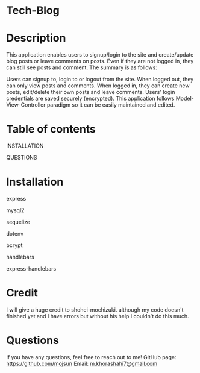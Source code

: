 # Tech-Blog

# Description

This application enables users to signup/login to the site and create/update blog posts or leave comments on posts. Even if they are not logged in, they can still see posts and comment. The summary is as follows:

Users can signup to, login to or logout from the site.
When logged out, they can only view posts and comments.
When logged in, they can create new posts, edit/delete their own posts and leave comments.
Users' login credentials are saved securely (encrypted).
This application follows Model-View-Controller paradigm so it can be easily maintained and edited.

# Table of contents

INSTALLATION

QUESTIONS

# Installation

express

mysql2

sequelize

dotenv

bcrypt

handlebars

express-handlebars

# Credit

I will give a huge credit to shohei-mochizuki. although my code doesn't finished yet and I have errors but without his help I couldn't do this much.

# Questions

If you have any questions, feel free to reach out to me!
GitHub page: https://github.com/mojsun
Email: m.khorashahi7@gmail.com
